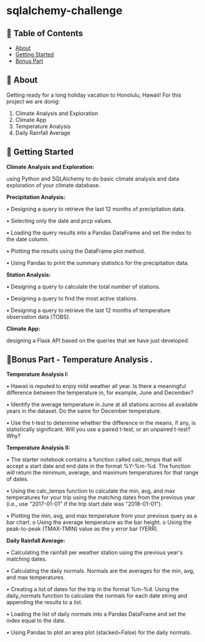 # sqlalchemy-challenge


## 📝 Table of Contents

- [About](#about)
- [Getting Started](#getting_started)
- [Bonus Part](#bonus_part)

## 🧐 About <a name = "about"></a>

Getting ready for a long holiday vacation to Honolulu, Hawaii!
For this project we are donig:
1.	Climate Analysis and Exploration
2.	Climate App
3.	Temperature Analysis 
4.  Daily Rainfall Average


## 🏁 Getting Started <a name = "getting_started"></a>

**Climate Analysis and Exploration:** <br>

using Python and SQLAlchemy to do basic climate analysis and data exploration of your climate database. 


**Precipitation Analysis:** <br>

•	Designing a query to retrieve the last 12 months of precipitation data. 

•	Selecting only the date and prcp values.

•	Loading the query results into a Pandas DataFrame and set the index to the date column.

•	Plotting the results using the DataFrame plot method.

•	Using Pandas to print the summary statistics for the precipitation data.


**Station Analysis:** <br>

•	Designing a query to calculate the total number of stations.

•	Designing a query to find the most active stations.

•	Designing a query to retrieve the last 12 months of temperature observation data (TOBS).


**Climate App:** <br>

designing a Flask API based on the queries that we have just developed. 


## :doughnut:Bonus Part -	Temperature Analysis . <a name = "bonus_part"></a>

**Temperature Analysis I:** <br>

•	Hawaii is reputed to enjoy mild weather all year. Is there a meaningful difference between the temperature in, for example, June and December?

•	Identify the average temperature in June at all stations across all available years in the dataset. Do the same for December temperature.

•	Use the t-test to determine whether the difference in the means, if any, is statistically significant. Will you use a paired t-test, or an unpaired t-test? Why?

**Temperature Analysis II:** <br>

•	The starter notebook contains a function called calc_temps that will accept a start date and end date in the format %Y-%m-%d. The function will return the minimum, average, and maximum temperatures for that range of dates.

•	Using the calc_temps function to calculate the min, avg, and max temperatures for your trip using the matching dates from the previous year (i.e., use "2017-01-01" if the trip start date was "2018-01-01").

•	Plotting the min, avg, and max temperature from your previous query as a bar chart.
    o	Using the average temperature as the bar height.
    o	Using the peak-to-peak (TMAX-TMIN) value as the y error bar (YERR).


**Daily Rainfall Average:** <br>

•	Calculating the rainfall per weather station using the previous year's matching dates.

•	Calculating the daily normals. Normals are the averages for the min, avg, and max temperatures.

•	Creating a list of dates for the trip in the format %m-%d. Using the daily_normals function to calculate the normals for each date string and appending the results to a list.

•	Loading the list of daily normals into a Pandas DataFrame and set the index equal to the date.

•	Using Pandas to plot an area plot (stacked=False) for the daily normals.

